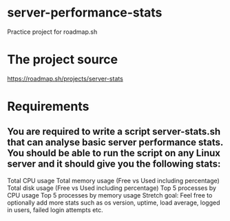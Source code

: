 # server-performance-stats
Practice project for roadmap.sh

# The project source
https://roadmap.sh/projects/server-stats

# Requirements
## You are required to write a script server-stats.sh that can analyse basic server performance stats. You should be able to run the script on any Linux server and it should give you the following stats:
Total CPU usage
Total memory usage (Free vs Used including percentage)
Total disk usage (Free vs Used including percentage)
Top 5 processes by CPU usage
Top 5 processes by memory usage
Stretch goal: Feel free to optionally add more stats such as os version, uptime, load average, logged in users, failed login attempts etc.
